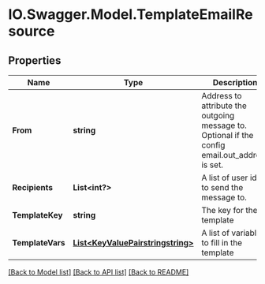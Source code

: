 # IO.Swagger.Model.TemplateEmailResource
## Properties

Name | Type | Description | Notes
------------ | ------------- | ------------- | -------------
**From** | **string** | Address to attribute the outgoing message to. Optional if the config email.out_address is set. | [optional] 
**Recipients** | **List&lt;int?&gt;** | A list of user ids to send the message to. | 
**TemplateKey** | **string** | The key for the template | 
**TemplateVars** | [**List&lt;KeyValuePairstringstring&gt;**](KeyValuePairstringstring.md) | A list of variables to fill in the template | [optional] 

[[Back to Model list]](../README.md#documentation-for-models) [[Back to API list]](../README.md#documentation-for-api-endpoints) [[Back to README]](../README.md)

